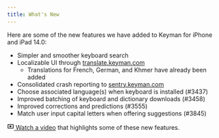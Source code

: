 ```yaml
---
title: What's New
---
```


Here are some of the new features we have added to Keyman for iPhone and iPad 14.0:

* Simpler and smoother keyboard search
* Localizable UI through [translate.keyman.com](https://translate.keyman.com)
  * Translations for French, German, and Khmer have already been added
* Consolidated crash reporting to [sentry.keyman.com](https://sentry.keyman.com)
* Choose associated language(s) when keyboard is installed (#3437)
* Improved batching of keyboard and dictionary downloads (#3458)
* Improved corrections and predictions (#3555)
* Match user input capital letters when offering suggestions (#3845)

[![](../ios_images/video.png) Watch a video](https://youtu.be/Tm-7Rvs-6Ig)
that highlights some of these new features.
